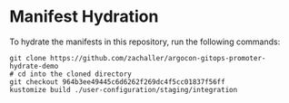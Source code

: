 # Manifest Hydration

To hydrate the manifests in this repository, run the following commands:

```shell
git clone https://github.com/zachaller/argocon-gitops-promoter-hydrate-demo
# cd into the cloned directory
git checkout 964b3ee49445c6d6262f269dc4f5cc01837f56ff
kustomize build ./user-configuration/staging/integration
```
